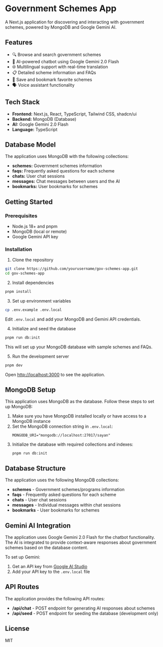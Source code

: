 # Government Schemes App

A Next.js application for discovering and interacting with government schemes, powered by MongoDB and Google Gemini AI.

## Features

- 🔍 Browse and search government schemes
- 💬 AI-powered chatbot using Google Gemini 2.0 Flash
- 🌐 Multilingual support with real-time translation
- 📋 Detailed scheme information and FAQs
- 🔖 Save and bookmark favorite schemes
- 🗣️ Voice assistant functionality

## Tech Stack

- **Frontend:** Next.js, React, TypeScript, Tailwind CSS, shadcn/ui
- **Backend:** MongoDB (Database)
- **AI:** Google Gemini 2.0 Flash
- **Language:** TypeScript

## Database Model

The application uses MongoDB with the following collections:

- **schemes:** Government schemes information
- **faqs:** Frequently asked questions for each scheme
- **chats:** User chat sessions
- **messages:** Chat messages between users and the AI
- **bookmarks:** User bookmarks for schemes

## Getting Started

### Prerequisites

- Node.js 18+ and pnpm
- MongoDB (local or remote)
- Google Gemini API key

### Installation

1. Clone the repository

```bash
git clone https://github.com/yourusername/gov-schemes-app.git
cd gov-schemes-app
```

2. Install dependencies

```bash
pnpm install
```

3. Set up environment variables

```bash
cp .env.example .env.local
```

Edit `.env.local` and add your MongoDB and Gemini API credentials.

4. Initialize and seed the database

```bash
pnpm run db:init
```

This will set up your MongoDB database with sample schemes and FAQs.

5. Run the development server

```bash
pnpm dev
```

Open [http://localhost:3000](http://localhost:3000) to see the application.

## MongoDB Setup

This application uses MongoDB as the database. Follow these steps to set up MongoDB:

1. Make sure you have MongoDB installed locally or have access to a MongoDB instance
2. Set the MongoDB connection string in `.env.local`:
   ```
   MONGODB_URI="mongodb://localhost:27017/sayan"
   ```
3. Initialize the database with required collections and indexes:
   ```
   pnpm run db:init
   ```

## Database Structure

The application uses the following MongoDB collections:

- **schemes** - Government schemes/programs information
- **faqs** - Frequently asked questions for each scheme
- **chats** - User chat sessions
- **messages** - Individual messages within chat sessions
- **bookmarks** - User bookmarks for schemes

## Gemini AI Integration

The application uses Google Gemini 2.0 Flash for the chatbot functionality. The AI is integrated to provide context-aware responses about government schemes based on the database content.

To set up Gemini:

1. Get an API key from [Google AI Studio](https://makersuite.google.com/)
2. Add your API key to the `.env.local` file

## API Routes

The application provides the following API routes:

- **/api/chat** - POST endpoint for generating AI responses about schemes
- **/api/seed** - POST endpoint for seeding the database (development only)

## License

MIT 